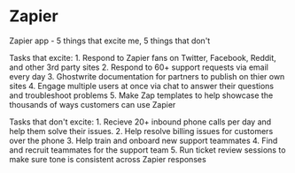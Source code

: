 # Zapier
Zapier app - 5 things that excite me, 5 things that don't     
  
  Tasks that excite:
             1.   Respond to Zapier fans on Twitter, Facebook, Reddit, and other 3rd party sites
             2.   Respond to 60+ support requests via email every day
             3.   Ghostwrite documentation for partners to publish on thier own sites
             4.   Engage multiple users at once via chat to answer their questions and troubleshoot problems
             5.   Make Zap templates to help showcase the thousands of ways customers can use Zapier
             
             
   Tasks that don't excite:
              1.   Recieve 20+ inbound phone calls per day and help them solve their issues.
              2.   Help resolve billing issues for customers over the phone
              3.   Help train and onboard new support teammates
              4.   Find and recruit teammates for the support team
              5.   Run ticket review sessions to make sure tone is consistent across Zapier responses
